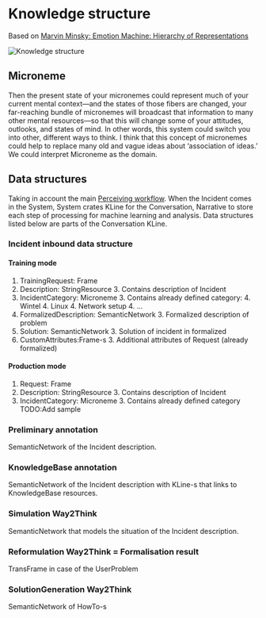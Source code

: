 # Knowledge structure

Based on [Marvin Minsky: Emotion Machine: Hierarchy of Representations](http://web.media.mit.edu/~minsky/E8/eb8.html#_Toc518305131)

![Knowledge structure](https://github.com/menta/menta-0.3/raw/master/doc/informal/uml/images/knowledgeClass.png)

## Microneme
Then the present state of your micronemes could represent much of your current mental context—and the states of those fibers are changed, your far-reaching bundle of micronemes will broadcast that information to many other mental resources—so that this will change some of your attitudes, outlooks, and states of mind.
In other words, this system could switch you into other, different ways to think.
I think that this concept of micronemes could help to replace many old and vague ideas about ‘association of ideas.’
We could interpret Microneme as the domain.

## Data structures

Taking in account the main [Perceiving workflow](perceiving-modelling.md#Approximate_workflow). When the Incident comes in the System,
System crates KLine for the Conversation, Narrative to store each step of processing for machine learning and analysis.
Data structures listed below are parts of the Conversation KLine.

### <a name="Incident_inbound_data_structure">Incident inbound data structure</a>

#### Training mode
1. TrainingRequest: Frame
  2. Description: StringResource
     3. Contains description of Incident
  2. IncidentCategory: Microneme
     3. Contains already defined category:
         4. Wintel
         4. Linux
         4. Network setup
         4. ...
  2. FormalizedDescription: SemanticNetwork
     3. Formalized description of problem
  2. Solution: SemanticNetwork
     3. Solution of incident in formalized
  2. CustomAttributes:Frame-s
     3. Additional attributes of Request (already formalized)

#### Production mode
1. Request: Frame
  2. Description: StringResource
     3. Contains description of Incident
  2. IncidentCategory: Microneme
     3. Contains already defined category TODO:Add sample

### Preliminary annotation
SemanticNetwork of the Incident description.

### <a name="KnowledgeBase_annotation"> KnowledgeBase annotation</a>
SemanticNetwork of the Incident description with KLine-s that links to KnowledgeBase resources.

### <a name="Simulation_Way2Think">Simulation Way2Think</a>
SemanticNetwork that models the situation of the Incident description.

### <a name="Reformulation_Way2Think">Reformulation Way2Think = Formalisation result</a>
TransFrame in case of the UserProblem

### SolutionGeneration Way2Think
SemanticNetwork of HowTo-s
